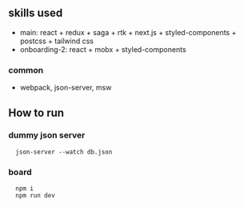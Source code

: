 ## skills used
* main: react + redux + saga + rtk + next.js + styled-components + postcss + tailwind css
* onboarding-2: react + mobx + styled-components

### common
* webpack, json-server, msw

## How to run

### dummy json server
```
  json-server --watch db.json
```

### board
```
  npm i
  npm run dev
```
